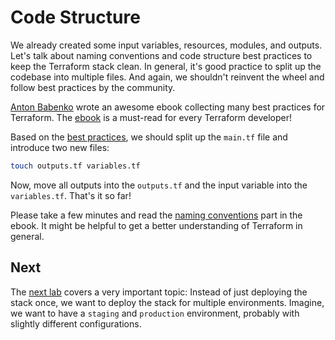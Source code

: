 # Code Structure

We already created some input variables, resources, modules, and outputs. Let's talk about naming conventions and code structure best practices to keep the Terraform stack clean. In general, it's good practice to split up the codebase into multiple files. And again, we shouldn't reinvent the wheel and follow best practices by the community. 

[Anton Babenko](https://twitter.com/antonbabenko) wrote an awesome ebook collecting many best practices for Terraform. The [ebook](https://www.terraform-best-practices.com/) is a must-read for every Terraform developer!

Based on the [best practices](https://www.terraform-best-practices.com/code-structure), we should split up the `main.tf` file and introduce two new files: 

```sh
touch outputs.tf variables.tf
```

Now, move all outputs into the `outputs.tf` and the input variable into the `variables.tf`. That's it so far!

Please take a few minutes and read the [naming conventions](https://www.terraform-best-practices.com/naming) part in the ebook. It might be helpful to get a better understanding of Terraform in general.

## Next

The [next lab](../4-environments/) covers a very important topic: Instead of just deploying the stack once, we want to deploy the stack for multiple environments. Imagine, we want to have a `staging` and `production` environment, probably with slightly different configurations. 
